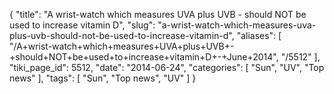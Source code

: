 {
    "title": "A wrist-watch which measures UVA plus UVB - should NOT be used to increase vitamin D",
    "slug": "a-wrist-watch-which-measures-uva-plus-uvb-should-not-be-used-to-increase-vitamin-d",
    "aliases": [
        "/A+wrist-watch+which+measures+UVA+plus+UVB+-+should+NOT+be+used+to+increase+vitamin+D+-+June+2014",
        "/5512"
    ],
    "tiki_page_id": 5512,
    "date": "2014-06-24",
    "categories": [
        "Sun",
        "UV",
        "Top news"
    ],
    "tags": [
        "Sun",
        "Top news",
        "UV"
    ]
}